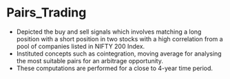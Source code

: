 # Pairs_Trading
- Depicted the buy and sell signals which involves matching a long position with a short position in two stocks with a high correlation from a pool of companies listed in NIFTY 200 Index.
- Instituted concepts such as cointegration, moving average for analysing the most suitable pairs for an arbitrage opportunity.
- These computations are performed for a close to 4-year time period.
